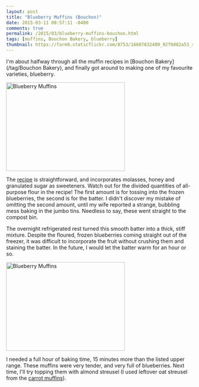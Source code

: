 ```yaml
---
layout: post
title: "Blueberry Muffins (Bouchon)"
date: 2015-03-11 08:57:11 -0400
comments: true
permalink: /2015/03/blueberry-muffins-bouchon.html
tags: [muffins, Bouchon Bakery, blueberry]
thumbnail: https://farm9.staticflickr.com/8753/16607832489_92f0d82a53_s.jpg
---
```


I'm about halfway through all the muffin recipes in [Bouchon
Bakery](/tag/Bouchon Bakery), and finally got around to making one of my
favourite varieties, blueberry.

<a href="https://www.flickr.com/photos/gnuf/16783785542"
title="Blueberry Muffins by Eric Fung, on Flickr"><img
src="https://farm9.staticflickr.com/8665/16783785542_bf237d8580_n.jpg"
width="320" height="240" alt="Blueberry Muffins"></a>

The
[recipe](http://www.foodgal.com/2012/11/bouchon-bakerys-incomparable-blueberry-muffins/)
is straightforward, and incorporates molasses, honey and granulated
sugar as sweeteners. Watch out for the divided quantities of all-purpose
flour in the recipe! The first amount is for tossing into the frozen
blueberries, the second is for the batter. I didn't discover my mistake
of omitting the second amount, until my wife reported a strange,
bubbling mess baking in the jumbo tins. Needless to say, these went
straight to the compost bin.

The overnight refrigerated rest turned this smooth batter into a thick,
stiff mixture. Despite the floured, frozen blueberries coming straight
out of the freezer, it was difficult to incorporate the fruit without
crushing them and staining the batter. In the future, I would let the 
batter warm for an hour or so.

<a href="https://www.flickr.com/photos/gnuf/16607832489"
title="Blueberry Muffins by Eric Fung, on Flickr"><img
src="https://farm9.staticflickr.com/8753/16607832489_92f0d82a53_n.jpg"
width="320" height="240" alt="Blueberry Muffins"></a>

I needed a full hour of baking time, 15 minutes more than the listed upper
range. These muffins were very tender, and very full of blueberries.
Next time, I'll try topping them with almond streusel (I used
leftover oat streusel from the [carrot
muffins](/2015/03/carrot-muffins-bouchon.html)).
